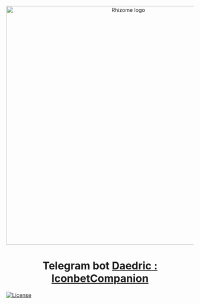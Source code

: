 <p align="center">
  <img 
    src="https://rhizomeicx.com/content/images/size/w2000/2019/05/20190501_RHIZOME-SPACE.jpg" 
    width="640px"
    alt="Rhizome logo">
</p>

<h1 align="center">Telegram bot <a href="https://t.me/Iconbethistorybot" />Daedric : IconbetCompanion </a> </h1>

[![License](https://img.shields.io/badge/License-Apache%202.0-blue.svg)](https://opensource.org/licenses/Apache-2.0)

